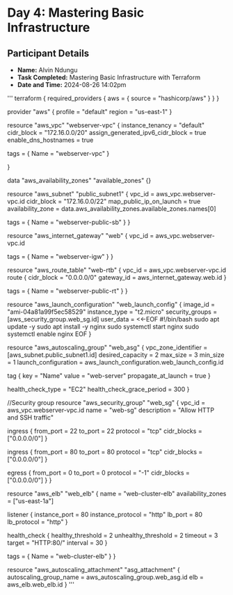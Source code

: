 # Day 4: Mastering Basic Infrastructure

## Participant Details
- **Name:** Alvin Ndungu
- **Task Completed:** Mastering Basic Infrastructure with Terraform
- **Date and Time:** 2024-08-26 14:02pm

'''
terraform {
  required_providers {
    aws = {
        source = "hashicorp/aws"
    }
  }
}

provider "aws" {
  profile = "default"
  region = "us-east-1"
}

resource "aws_vpc" "webserver-vpc" {
  instance_tenancy                 = "default"
  cidr_block                       = "172.16.0.0/20"
  assign_generated_ipv6_cidr_block = true
  enable_dns_hostnames             = true

  tags = {
    Name = "webserver-vpc"
  }

}

data "aws_availability_zones" "available_zones" {}

resource "aws_subnet" "public_subnet1" {
  vpc_id                          = aws_vpc.webserver-vpc.id
  cidr_block                      = "172.16.0.0/22"
  map_public_ip_on_launch         = true
  availability_zone               = data.aws_availability_zones.available_zones.names[0]

  tags = {
    Name = "webserver-public-sb"
  }
}

resource "aws_internet_gateway" "web" {
  vpc_id = aws_vpc.webserver-vpc.id

  tags = {
    Name = "webserver-igw"
  }
}


resource "aws_route_table" "web-rtb" {
  vpc_id = aws_vpc.webserver-vpc.id
  route {
    cidr_block = "0.0.0.0/0"
    gateway_id = aws_internet_gateway.web.id
  }

  tags = {
    Name = "webserver-public-rt"
  }
}


resource "aws_launch_configuration" "web_launch_config" {
  image_id          = "ami-04a81a99f5ec58529" 
  instance_type     = "t2.micro"
  security_groups   = [aws_security_group.web_sg.id]
  user_data = <<-EOF
              #!/bin/bash
              sudo apt update -y
              sudo apt install -y nginx
              sudo systemctl start nginx
              sudo systemctl enable nginx
              EOF
}

resource "aws_autoscaling_group" "web_asg" {
  vpc_zone_identifier = [aws_subnet.public_subnet1.id]
  desired_capacity    = 2
  max_size            = 3
  min_size            = 1
  launch_configuration = aws_launch_configuration.web_launch_config.id

  tag {
    key                 = "Name"
    value               = "web-server"
    propagate_at_launch = true
  }

  health_check_type         = "EC2"
  health_check_grace_period = 300
}

//Security group
resource "aws_security_group" "web_sg" {
  vpc_id = aws_vpc.webserver-vpc.id
  name        = "web-sg"
  description = "Allow HTTP and SSH traffic"

  ingress {
    from_port   = 22
    to_port     = 22
    protocol    = "tcp"
    cidr_blocks = ["0.0.0.0/0"]
  }

  ingress {
    from_port   = 80
    to_port     = 80
    protocol    = "tcp"
    cidr_blocks = ["0.0.0.0/0"]
  }

  egress {
    from_port   = 0
    to_port     = 0
    protocol    = "-1"
    cidr_blocks = ["0.0.0.0/0"]
  }
}


resource "aws_elb" "web_elb" {
  name               = "web-cluster-elb"
  availability_zones = ["us-east-1a"]

  listener {
    instance_port     = 80
    instance_protocol = "http"
    lb_port           = 80
    lb_protocol       = "http"
  }

  health_check {
    healthy_threshold   = 2
    unhealthy_threshold = 2
    timeout             = 3
    target              = "HTTP:80/"
    interval            = 30
  }

  tags = {
    Name = "web-cluster-elb"
  }
}

resource "aws_autoscaling_attachment" "asg_attachment" {
  autoscaling_group_name = aws_autoscaling_group.web_asg.id
  elb                    = aws_elb.web_elb.id
}
'''
